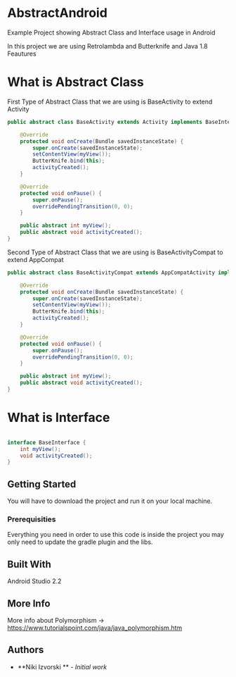 # AbstractAndroid
Example Project showing Abstract Class and Interface usage in Android

In this project we are using Retrolambda and Butterknife and Java 1.8 Feautures

# What is Abstract Class


First Type of Abstract Class that we are using is BaseActivity to extend Activity

```java
public abstract class BaseActivity extends Activity implements BaseInterface {

    @Override
    protected void onCreate(Bundle savedInstanceState) {
        super.onCreate(savedInstanceState);
        setContentView(myView());
        ButterKnife.bind(this);
        activityCreated();
    }

    @Override
    protected void onPause() {
        super.onPause();
        overridePendingTransition(0, 0);
    }

    public abstract int myView();
    public abstract void activityCreated();
}

```

Second Type of Abstract Class that we are using is BaseActivityCompat to extend AppCompat

```java
public abstract class BaseActivityCompat extends AppCompatActivity implements BaseInterface {

    @Override
    protected void onCreate(Bundle savedInstanceState) {
        super.onCreate(savedInstanceState);
        setContentView(myView());
        ButterKnife.bind(this);
        activityCreated();
    }

    @Override
    protected void onPause() {
        super.onPause();
        overridePendingTransition(0, 0);
    }

    public abstract int myView();
    public abstract void activityCreated();
}
```


# What is Interface

```java

interface BaseInterface {
    int myView();
    void activityCreated();
}

```


## Getting Started

You will have to download the project and run it on your local machine.

### Prerequisities

Everything you need in order to use this code is inside the project you may only need to update the gradle plugin and the libs.

## Built With

Android Studio 2.2

## More Info

More info about Polymorphism -> https://www.tutorialspoint.com/java/java_polymorphism.htm

## Authors

* **Niki Izvorski ** - *Initial work*
